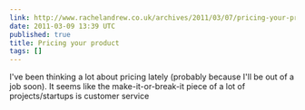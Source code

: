 ```yaml
---
link: http://www.rachelandrew.co.uk/archives/2011/03/07/pricing-your-product/
date: 2011-03-09 13:39 UTC
published: true
title: Pricing your product
tags: []
---
```


I've been thinking a lot about pricing lately (probably because I'll be out of a job soon). It seems like the make-it-or-break-it piece of a lot of projects/startups is customer service
